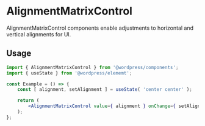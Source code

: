 # AlignmentMatrixControl

AlignmentMatrixControl components enable adjustments to horizontal and vertical alignments for UI.

## Usage

```jsx
import { AlignmentMatrixControl } from '@wordpress/components';
import { useState } from '@wordpress/elememt';

const Example = () => {
	const [ alignment, setAlignment ] = useState( 'center center' );

	return (
		<AlignmentMatrixControl value={ alignment } onChange={ setAlignment } />
	);
};
```
